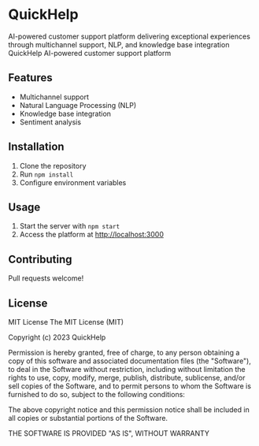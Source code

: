 # QuickHelp
AI-powered customer support platform delivering exceptional experiences through multichannel support, NLP, and knowledge base integration
QuickHelp
AI-powered customer support platform

## Features

* Multichannel support
* Natural Language Processing (NLP)
* Knowledge base integration
* Sentiment analysis

## Installation

1. Clone the repository
2. Run `npm install`
3. Configure environment variables

## Usage

1. Start the server with `npm start`
2. Access the platform at [http://localhost:3000](http://localhost:3000)

## Contributing

Pull requests welcome!

## License

MIT License
The MIT License (MIT)

Copyright (c) 2023 QuickHelp

Permission is hereby granted, free of charge, to any person obtaining a copy
of this software and associated documentation files (the "Software"), to deal
in the Software without restriction, including without limitation the rights
to use, copy, modify, merge, publish, distribute, sublicense, and/or sell
copies of the Software, and to permit persons to whom the Software is
furnished to do so, subject to the following conditions:

The above copyright notice and this permission notice shall be included in
all copies or substantial portions of the Software.

THE SOFTWARE IS PROVIDED "AS IS", WITHOUT WARRANTY
